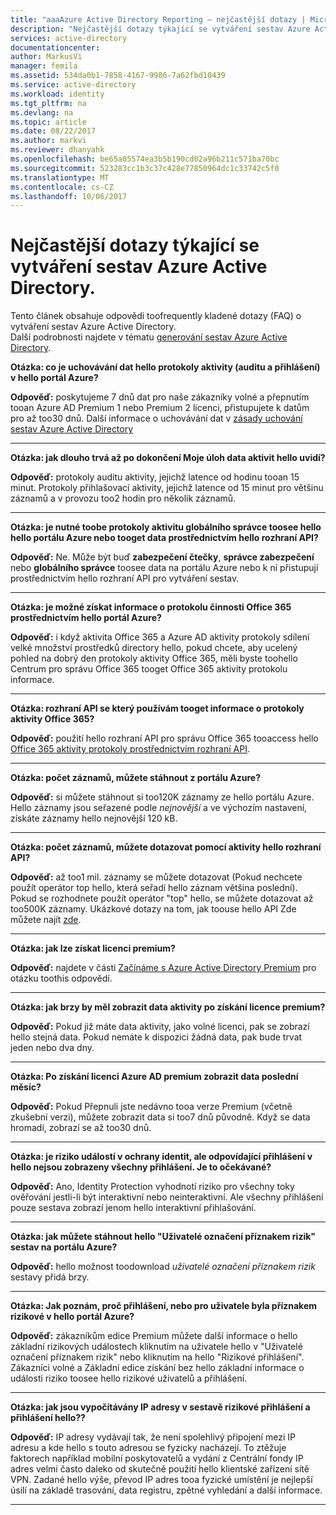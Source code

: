 ```yaml
---
title: "aaaAzure Active Directory Reporting – nejčastější dotazy | Microsoft Docs"
description: "Nejčastější dotazy týkající se vytváření sestav Azure Active Directory."
services: active-directory
documentationcenter: 
author: MarkusVi
manager: femila
ms.assetid: 534da0b1-7858-4167-9986-7a62fbd10439
ms.service: active-directory
ms.workload: identity
ms.tgt_pltfrm: na
ms.devlang: na
ms.topic: article
ms.date: 08/22/2017
ms.author: markvi
ms.reviewer: dhanyahk
ms.openlocfilehash: be65a05574ea3b5b190cd02a96b211c571ba70bc
ms.sourcegitcommit: 523283cc1b3c37c428e77850964dc1c33742c5f0
ms.translationtype: MT
ms.contentlocale: cs-CZ
ms.lasthandoff: 10/06/2017
---
```

# <a name="azure-active-directory-reporting-faq"></a>Nejčastější dotazy týkající se vytváření sestav Azure Active Directory.

Tento článek obsahuje odpovědi toofrequently kladené dotazy (FAQ) o vytváření sestav Azure Active Directory.  
Další podrobnosti najdete v tématu [generování sestav Azure Active Directory](active-directory-reporting-azure-portal.md). 

**Otázka: co je uchovávání dat hello protokoly aktivity (auditu a přihlášení) v hello portál Azure?** 

**Odpověď:** poskytujeme 7 dnů dat pro naše zákazníky volné a přepnutím tooan Azure AD Premium 1 nebo Premium 2 licenci, přistupujete k datům pro až too30 dnů. Další informace o uchovávání dat v [zásady uchování sestav Azure Active Directory](active-directory-reporting-retention.md)

--- 

**Otázka: jak dlouho trvá až po dokončení Moje úloh data aktivit hello uvidí?**

**Odpověď:** protokoly auditu aktivity, jejichž latence od hodinu tooan 15 minut. Protokoly přihlašovací aktivity, jejichž latence od 15 minut pro většinu záznamů a v provozu too2 hodin pro několik záznamů.

---

**Otázka: je nutné toobe protokoly aktivitu globálního správce toosee hello hello portálu Azure nebo tooget data prostřednictvím hello rozhraní API?**

**Odpověď:** Ne. Může být buď **zabezpečení čtečky**, **správce zabezpečení** nebo **globálního správce** toosee data na portálu Azure nebo k ní přistupují prostřednictvím hello rozhraní API pro vytváření sestav.

---

**Otázka: je možné získat informace o protokolu činnosti Office 365 prostřednictvím hello portál Azure?**

**Odpověď:** i když aktivita Office 365 a Azure AD aktivity protokoly sdílení velké množství prostředků directory hello, pokud chcete, aby ucelený pohled na dobrý den protokoly aktivity Office 365, měli byste toohello Centrum pro správu Office 365 tooget Office 365 aktivity protokolu informace.

---


**Otázka: rozhraní API se který používám tooget informace o protokoly aktivity Office 365?**

**Odpověď:** použití hello rozhraní API pro správu Office 365 tooaccess hello [Office 365 aktivity protokoly prostřednictvím rozhraní API](https://msdn.microsoft.com/office-365/office-365-managment-apis-overview).

---

**Otázka: počet záznamů, můžete stáhnout z portálu Azure?**

**Odpověď:** si můžete stáhnout si too120K záznamy ze hello portálu Azure. Hello záznamy jsou seřazené podle *nejnovější* a ve výchozím nastavení, získáte záznamy hello nejnovější 120 kB. 

---

**Otázka: počet záznamů, můžete dotazovat pomocí aktivity hello rozhraní API?**

**Odpověď:** až too1 mil. záznamy se můžete dotazovat (Pokud nechcete použít operátor top hello, která seřadí hello záznam většina poslední). Pokud se rozhodnete použít operátor "top" hello, se můžete dotazovat až too500K záznamy. Ukázkové dotazy na tom, jak toouse hello API Zde můžete najít [zde](active-directory-reporting-api-getting-started.md).

---

**Otázka: jak lze získat licenci premium?**

**Odpověď:** najdete v části [Začínáme s Azure Active Directory Premium](active-directory-get-started-premium.md) pro otázku toothis odpovědí.

---

**Otázka: jak brzy by měl zobrazit data aktivity po získání licence premium?**

**Odpověď:** Pokud již máte data aktivity, jako volné licenci, pak se zobrazí hello stejná data. Pokud nemáte k dispozici žádná data, pak bude trvat jeden nebo dva dny.

---

**Otázka: Po získání licenci Azure AD premium zobrazit data poslední měsíc?**

**Odpověď:** Pokud Přepnuli jste nedávno tooa verze Premium (včetně zkušební verzi), můžete zobrazit data si too7 dnů původně. Když se data hromadí, zobrazí se až too30 dnů.

---

**Otázka: je riziko událostí v ochrany identit, ale odpovídající přihlášení v hello nejsou zobrazeny všechny přihlášení. Je to očekávané?**

**Odpověď:** Ano, Identity Protection vyhodnotí riziko pro všechny toky ověřování jestli-li být interaktivní nebo neinteraktivní. Ale všechny přihlášení pouze sestava zobrazí jenom hello interaktivní přihlašování.

---

**Otázka: jak můžete stáhnout hello "Uživatelé označení příznakem rizik" sestav na portálu Azure?**

**Odpověď:** hello možnost toodownload *uživatelé označení příznakem rizik* sestavy přidá brzy.

---

**Otázka: Jak poznám, proč přihlášení, nebo pro uživatele byla příznakem rizikové v hello portál Azure?**

**Odpověď:** zákazníkům edice Premium můžete další informace o hello základní rizikových událostech kliknutím na uživatele hello v "Uživatelé označení příznakem rizik" nebo kliknutím na hello "Rizikové přihlášení". Zákazníci volné a Základní edice získání bez hello základní informace o události riziko toosee hello rizikové uživatelů a přihlášení.

---

**Otázka: jak jsou vypočítávány IP adresy v sestavě rizikové přihlášení a přihlášení hello??**

**Odpověď:** IP adresy vydávají tak, že není spolehlivý připojení mezi IP adresu a kde hello s touto adresou se fyzicky nacházejí. To ztěžuje faktorech například mobilní poskytovatelů a vydání z Centrální fondy IP adres velmi často daleko od skutečně použití hello klientské zařízení sítě VPN. Zadané hello výše, převod IP adres tooa fyzické umístění je nejlepší úsilí na základě trasování, data registru, zpětné vyhledání a další informace. 

---

